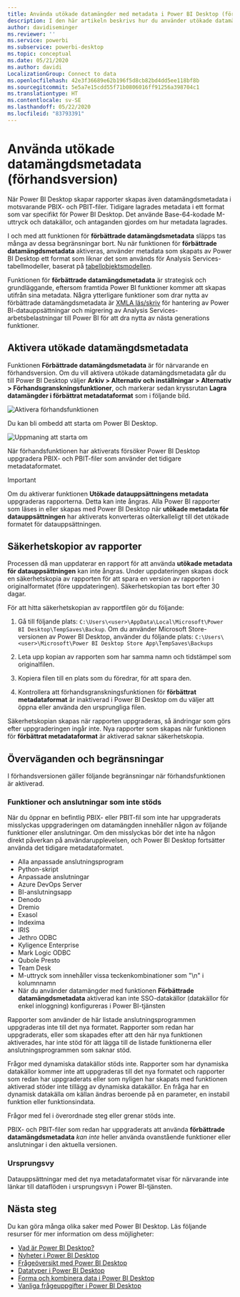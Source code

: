 ```yaml
---
title: Använda utökade datamängder med metadata i Power BI Desktop (förhandsversion)
description: I den här artikeln beskrivs hur du använder utökade datamängdsmetadata i Power BI.
author: davidiseminger
ms.reviewer: ''
ms.service: powerbi
ms.subservice: powerbi-desktop
ms.topic: conceptual
ms.date: 05/21/2020
ms.author: davidi
LocalizationGroup: Connect to data
ms.openlocfilehash: 42e3f36689e62b196f5d8cb82bd4dd5ee118bf8b
ms.sourcegitcommit: 5e5a7e15cdd55f71b0806016ff91256a398704c1
ms.translationtype: HT
ms.contentlocale: sv-SE
ms.lasthandoff: 05/22/2020
ms.locfileid: "83793391"
---
```

# <a name="using-enhanced-dataset-metadata-preview"></a>Använda utökade datamängdsmetadata (förhandsversion)

När Power BI Desktop skapar rapporter skapas även datamängdsmetadata i motsvarande PBIX- och PBIT-filer. Tidigare lagrades metadata i ett format som var specifikt för Power BI Desktop. Det använde Base-64-kodade M-uttryck och datakällor, och antaganden gjordes om hur metadata lagrades.

I och med att funktionen för **förbättrade datamängdsmetadata** släpps tas många av dessa begränsningar bort. Nu när funktionen för **förbättrade datamängdsmetadata** aktiveras, använder metadata som skapats av Power BI Desktop ett format som liknar det som används för Analysis Services-tabellmodeller, baserat på [tabellobjektsmodellen](https://docs.microsoft.com/bi-reference/tom/introduction-to-the-tabular-object-model-tom-in-analysis-services-amo).


Funktionen för **förbättrade datamängdsmetadata** är strategisk och grundläggande, eftersom framtida Power BI funktioner kommer att skapas utifrån sina metadata. Några ytterligare funktioner som drar nytta av förbättrade datamängdsmetadata är [XMLA läs/skriv](https://docs.microsoft.com/power-platform-release-plan/2019wave2/business-intelligence/xmla-readwrite) för hantering av Power BI-datauppsättningar och migrering av Analysis Services-arbetsbelastningar till Power BI för att dra nytta av nästa generations funktioner.



## <a name="enable-enhanced-dataset-metadata"></a>Aktivera utökade datamängdsmetadata

Funktionen **Förbättrade datamängdsmetadata** är för närvarande en förhandsversion. Om du vill aktivera utökade datamängdsmetadata går du till Power BI Desktop väljer **Arkiv > Alternativ och inställningar > Alternativ > Förhandsgranskningsfunktioner**, och markerar sedan kryssrutan **Lagra datamängder i förbättrat metadataformat** som i följande bild. 

![Aktivera förhandsfunktionen](media/desktop-enhanced-dataset-metadata/enhanced-dataset-metadata-01.png)

Du kan bli ombedd att starta om Power BI Desktop.

![Uppmaning att starta om](media/desktop-enhanced-dataset-metadata/enhanced-dataset-metadata-02.png)

När förhandsfunktionen har aktiverats försöker Power BI Desktop uppgradera PBIX- och PBIT-filer som använder det tidigare metadataformatet. 

> [!IMPORTANT]
> Om du aktiverar funktionen **Utökade datauppsättningens metadata** uppgraderas rapporterna. Detta kan inte ångras. Alla Power BI rapporter som läses in eller skapas med Power BI Desktop när **utökade metadata för datauppsättningen** har aktiverats konverteras oåterkalleligt till det utökade formatet för datauppsättningen.

## <a name="report-backup-files"></a>Säkerhetskopior av rapporter

Processen då man uppdaterar en rapport för att använda **utökade metadata för datauppsättningen** kan inte ångras. Under uppdateringen skapas dock en säkerhetskopia av rapporten för att spara en version av rapporten i originalformatet (före uppdateringen). Säkerhetskopian tas bort efter 30 dagar. 

För att hitta säkerhetskopian av rapportfilen gör du följande:

1. Gå till följande plats: ```C:\Users\<user>\AppData\Local\Microsoft\Power BI Desktop\TempSaves\Backup```. Om du använder Microsoft Store-versionen av Power BI Desktop, använder du följande plats: ```C:\Users\<user>\Microsoft\Power BI Desktop Store App\TempSaves\Backups``` 

2. Leta upp kopian av rapporten som har samma namn och tidstämpel som originalfilen.

3. Kopiera filen till en plats som du föredrar, för att spara den.

4. Kontrollera att förhandsgranskningsfunktionen för **förbättrat metadataformat** är inaktiverad i Power BI Desktop om du väljer att öppna eller använda den ursprungliga filen. 

Säkerhetskopian skapas när rapporten uppgraderas, så ändringar som görs efter uppgraderingen ingår inte. Nya rapporter som skapas när funktionen för **förbättrat metadataformat** är aktiverad saknar säkerhetskopia.


## <a name="considerations-and-limitations"></a>Överväganden och begränsningar

I förhandsversionen gäller följande begränsningar när förhandsfunktionen är aktiverad.

### <a name="unsupported-features-and-connectors"></a>Funktioner och anslutningar som inte stöds
När du öppnar en befintlig PBIX- eller PBIT-fil som inte har uppgraderats misslyckas uppgraderingen om datamängden innehåller någon av följande funktioner eller anslutningar. Om den misslyckas bör det inte ha någon direkt påverkan på användarupplevelsen, och Power BI Desktop fortsätter använda det tidigare metadataformatet.

* Alla anpassade anslutningsprogram
* Python-skript
* Anpassade anslutningar
* Azure DevOps Server
* BI-anslutningsapp
* Denodo
* Dremio
* Exasol
* Indexima
* IRIS
* Jethro ODBC
* Kyligence Enterprise
* Mark Logic ODBC
* Qubole Presto
* Team Desk
* M-uttryck som innehåller vissa teckenkombinationer som "\\n" i kolumnnamn
* När du använder datamängder med funktionen **Förbättrade datamängdsmetadata** aktiverad kan inte SSO-datakällor (datakällor för enkel inloggning) konfigureras i Power BI-tjänsten

Rapporter som använder de här listade anslutningsprogrammen uppgraderas inte till det nya formatet. Rapporter som redan har uppgraderats, eller som skapades efter att den här nya funktionen aktiverades, har inte stöd för att lägga till de listade funktionerna eller anslutningsprogrammen som saknar stöd. 

Frågor med dynamiska datakällor stöds inte. Rapporter som har dynamiska datakällor kommer inte att uppgraderas till det nya formatet och rapporter som redan har uppgraderats eller som nyligen har skapats med funktionen aktiverad stöder inte tillägg av dynamiska datakällor. En fråga har en dynamisk datakälla om källan ändras beroende på en parameter, en instabil funktion eller funktionsindata. 

Frågor med fel i överordnade steg eller grenar stöds inte. 

PBIX- och PBIT-filer som redan har uppgraderats att använda **förbättrade datamängdsmetadata** *kan inte* heller använda ovanstående funktioner eller anslutningar i den aktuella versionen.




### <a name="lineage-view"></a>Ursprungsvy
Datauppsättningar med det nya metadataformatet visar för närvarande inte länkar till dataflöden i ursprungsvyn i Power BI-tjänsten.

## <a name="next-steps"></a>Nästa steg

Du kan göra många olika saker med Power BI Desktop. Läs följande resurser för mer information om dess möjligheter:

* [Vad är Power BI Desktop?](../fundamentals/desktop-what-is-desktop.md)
* [Nyheter i Power BI Desktop](../fundamentals/desktop-latest-update.md)
* [Frågeöversikt med Power BI Desktop](../transform-model/desktop-query-overview.md)
* [Datatyper i Power BI Desktop](desktop-data-types.md)
* [Forma och kombinera data i Power BI Desktop](desktop-shape-and-combine-data.md)
* [Vanliga frågeuppgifter i Power BI Desktop](../transform-model/desktop-common-query-tasks.md)
